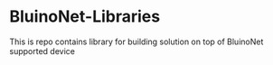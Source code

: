 # BluinoNet-Libraries
This is repo contains library for building solution on top of BluinoNet supported device
